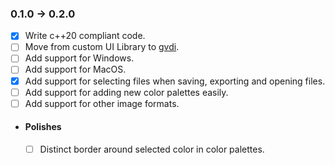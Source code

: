 ### 0.1.0 -> 0.2.0
 - [x] Write c++20 compliant code.
 - [ ] Move from custom UI Library to [gvdi](https://github.com/karnkaul/gvdi/).
 - [ ] Add support for Windows.
 - [ ] Add support for MacOS.
 - [x] Add support for selecting files when saving, exporting and opening files.
 - [ ] Add support for adding new color palettes easily.
 - [ ] Add support for other image formats.

 - #### Polishes
    - [ ] Distinct border around selected color in color palettes.
